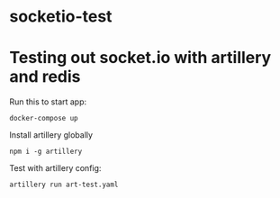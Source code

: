 # socketio-test

# Testing out socket.io with artillery and redis

Run this to start app:
```
docker-compose up
```

Install artillery globally
```
npm i -g artillery
```

Test with artillery config:
```
artillery run art-test.yaml
```
